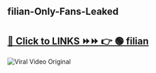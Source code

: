 
 ## filian-Only-Fans-Leaked

# <h2><a href="https://clipsfans.com/filian&ref=git">🔗 Click to LINKS ⏩⏩ 👉 🟢 filian </a></h2>

<a href="https://clipsfans.com/filian&ref=git" rel="nofollow" data-target="animated-image.originalLink"><img src="https://i.ibb.co.com/xMMVF88/686577567.gif" alt="Viral Video Original" style="max-width: 100%; display: inline-block;" data-target="animated-image.originalImage"></a>
